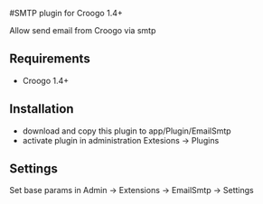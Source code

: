 #SMTP plugin for Croogo 1.4+

Allow send email from Croogo via smtp

## Requirements
 * Croogo 1.4+

## Installation
 * download and copy this plugin to app/Plugin/EmailSmtp
 * activate plugin in administration Extesions -> Plugins

## Settings

Set base params in Admin -> Extensions -> EmailSmtp -> Settings
